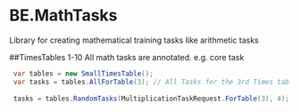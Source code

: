 # BE.MathTasks
Library for creating mathematical training tasks like arithmetic tasks

##TimesTables 1-10
All math tasks are annotated. e.g. core task
```csharp
 var tables = new SmallTimesTable();
 var tasks = tables.AllForTable(3); // All Tasks for the 3rd Times table
 
 tasks = tables.RandomTasks(MultiplicationTaskRequest.ForTable(3), 4); //4 non duplicte tasks of the 3rd timestable
 
 
 ```
